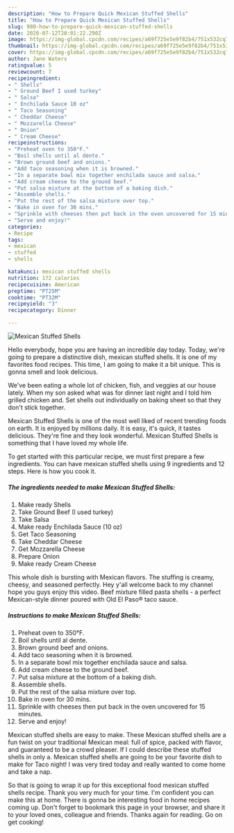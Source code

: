 ```yaml
---
description: "How to Prepare Quick Mexican Stuffed Shells"
title: "How to Prepare Quick Mexican Stuffed Shells"
slug: 980-how-to-prepare-quick-mexican-stuffed-shells
date: 2020-07-12T20:01:22.290Z
image: https://img-global.cpcdn.com/recipes/a69f725e5e9f82b4/751x532cq70/mexican-stuffed-shells-recipe-main-photo.jpg
thumbnail: https://img-global.cpcdn.com/recipes/a69f725e5e9f82b4/751x532cq70/mexican-stuffed-shells-recipe-main-photo.jpg
cover: https://img-global.cpcdn.com/recipes/a69f725e5e9f82b4/751x532cq70/mexican-stuffed-shells-recipe-main-photo.jpg
author: Jane Waters
ratingvalue: 5
reviewcount: 7
recipeingredient:
- " Shells"
- " Ground Beef I used turkey"
- " Salsa"
- " Enchilada Sauce 10 oz"
- " Taco Seasoning"
- " Cheddar Cheese"
- " Mozzarella Cheese"
- " Onion"
- " Cream Cheese"
recipeinstructions:
- "Preheat oven to 350°F."
- "Boil shells until al dente."
- "Brown ground beef and onions."
- "Add taco seasoning when it is browned."
- "In a separate bowl mix together enchilada sauce and salsa."
- "Add cream cheese to the ground beef."
- "Put salsa mixture at the bottom of a baking dish."
- "Assemble shells."
- "Put the rest of the salsa mixture over top."
- "Bake in oven for 30 mins."
- "Sprinkle with cheeses then put back in the oven uncovered for 15 minutes."
- "Serve and enjoy!"
categories:
- Recipe
tags:
- mexican
- stuffed
- shells

katakunci: mexican stuffed shells 
nutrition: 172 calories
recipecuisine: American
preptime: "PT25M"
cooktime: "PT32M"
recipeyield: "3"
recipecategory: Dinner

---
```



![Mexican Stuffed Shells](https://img-global.cpcdn.com/recipes/a69f725e5e9f82b4/751x532cq70/mexican-stuffed-shells-recipe-main-photo.jpg)

Hello everybody, hope you are having an incredible day today. Today, we're going to prepare a distinctive dish, mexican stuffed shells. It is one of my favorites food recipes. This time, I am going to make it a bit unique. This is gonna smell and look delicious.

We&#39;ve been eating a whole lot of chicken, fish, and veggies at our house lately. When my son asked what was for dinner last night and I told him grilled chicken and. Set shells out individually on baking sheet so that they don&#39;t stick together.

Mexican Stuffed Shells is one of the most well liked of recent trending foods on earth. It is enjoyed by millions daily. It is easy, it's quick, it tastes delicious. They're fine and they look wonderful. Mexican Stuffed Shells is something that I have loved my whole life.


To get started with this particular recipe, we must first prepare a few ingredients. You can have mexican stuffed shells using 9 ingredients and 12 steps. Here is how you cook it.

<!--inarticleads1-->

##### The ingredients needed to make Mexican Stuffed Shells:

1. Make ready  Shells
1. Take  Ground Beef (I used turkey)
1. Take  Salsa
1. Make ready  Enchilada Sauce (10 oz)
1. Get  Taco Seasoning
1. Take  Cheddar Cheese
1. Get  Mozzarella Cheese
1. Prepare  Onion
1. Make ready  Cream Cheese


This whole dish is bursting with Mexican flavors. The stuffing is creamy, cheesy, and seasoned perfectly. Hey y&#39;all welcome back to my channel hope you guys enjoy this video. Beef mixture filled pasta shells - a perfect Mexican-style dinner poured with Old El Paso® taco sauce. 

<!--inarticleads2-->

##### Instructions to make Mexican Stuffed Shells:

1. Preheat oven to 350°F.
1. Boil shells until al dente.
1. Brown ground beef and onions.
1. Add taco seasoning when it is browned.
1. In a separate bowl mix together enchilada sauce and salsa.
1. Add cream cheese to the ground beef.
1. Put salsa mixture at the bottom of a baking dish.
1. Assemble shells.
1. Put the rest of the salsa mixture over top.
1. Bake in oven for 30 mins.
1. Sprinkle with cheeses then put back in the oven uncovered for 15 minutes.
1. Serve and enjoy!


Mexican stuffed shells are easy to make. These Mexican stuffed shells are a fun twist on your traditional Mexican meal: full of spice, packed with flavor, and guaranteed to be a crowd pleaser. If I could describe these stuffed shells in only a. Mexican stuffed shells are going to be your favorite dish to make for Taco night! I was very tired today and really wanted to come home and take a nap. 

So that is going to wrap it up for this exceptional food mexican stuffed shells recipe. Thank you very much for your time. I'm confident you can make this at home. There is gonna be interesting food in home recipes coming up. Don't forget to bookmark this page in your browser, and share it to your loved ones, colleague and friends. Thanks again for reading. Go on get cooking!
